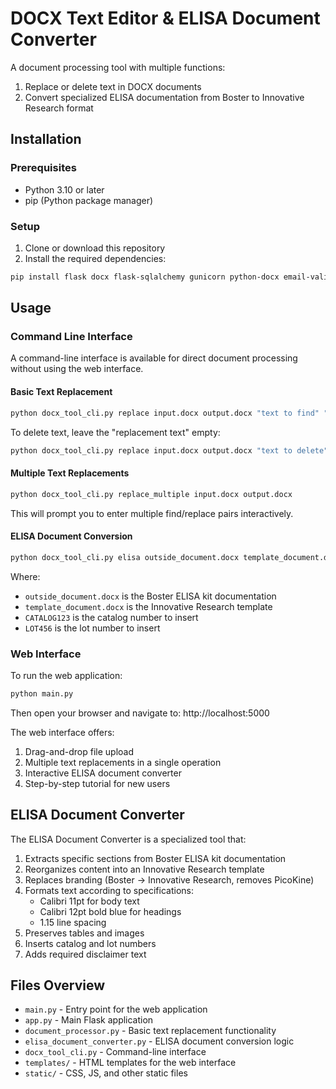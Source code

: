 # DOCX Text Editor & ELISA Document Converter

A document processing tool with multiple functions:
1. Replace or delete text in DOCX documents
2. Convert specialized ELISA documentation from Boster to Innovative Research format

## Installation

### Prerequisites
- Python 3.10 or later
- pip (Python package manager)

### Setup

1. Clone or download this repository
2. Install the required dependencies:

```bash
pip install flask docx flask-sqlalchemy gunicorn python-docx email-validator werkzeug
```

## Usage

### Command Line Interface

A command-line interface is available for direct document processing without using the web interface.

#### Basic Text Replacement

```bash
python docx_tool_cli.py replace input.docx output.docx "text to find" "replacement text"
```

To delete text, leave the "replacement text" empty:

```bash
python docx_tool_cli.py replace input.docx output.docx "text to delete" ""
```

#### Multiple Text Replacements

```bash
python docx_tool_cli.py replace_multiple input.docx output.docx
```

This will prompt you to enter multiple find/replace pairs interactively.

#### ELISA Document Conversion

```bash
python docx_tool_cli.py elisa outside_document.docx template_document.docx output.docx "CATALOG123" "LOT456"
```

Where:
- `outside_document.docx` is the Boster ELISA kit documentation
- `template_document.docx` is the Innovative Research template
- `CATALOG123` is the catalog number to insert
- `LOT456` is the lot number to insert

### Web Interface

To run the web application:

```bash
python main.py
```

Then open your browser and navigate to: http://localhost:5000

The web interface offers:
1. Drag-and-drop file upload
2. Multiple text replacements in a single operation
3. Interactive ELISA document converter
4. Step-by-step tutorial for new users

## ELISA Document Converter

The ELISA Document Converter is a specialized tool that:

1. Extracts specific sections from Boster ELISA kit documentation
2. Reorganizes content into an Innovative Research template
3. Replaces branding (Boster → Innovative Research, removes PicoKine)
4. Formats text according to specifications:
   - Calibri 11pt for body text
   - Calibri 12pt bold blue for headings
   - 1.15 line spacing
5. Preserves tables and images
6. Inserts catalog and lot numbers
7. Adds required disclaimer text

## Files Overview

- `main.py` - Entry point for the web application
- `app.py` - Main Flask application
- `document_processor.py` - Basic text replacement functionality
- `elisa_document_converter.py` - ELISA document conversion logic
- `docx_tool_cli.py` - Command-line interface
- `templates/` - HTML templates for the web interface
- `static/` - CSS, JS, and other static files